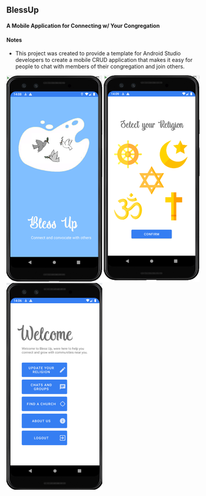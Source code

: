 ## BlessUp
#### A Mobile Application for Connecting w/ Your Congregation


#### Notes
* This project was created to provide a template for Android Studio developers to 
  create a mobile CRUD application that makes it easy for people to chat with members of their congregation and join others.


<p float="left">
<img src="https://github.com/herbertmaa/BlessUp/blob/2e0fe266e75fab33e2d876a20c2cb3cdd4fb015b/images/splash_screen.png" width="250">
<img src="https://github.com/herbertmaa/BlessUp/blob/2e0fe266e75fab33e2d876a20c2cb3cdd4fb015b/images/select_religion.png" width="250">
<img src="https://github.com/herbertmaa/BlessUp/blob/2e0fe266e75fab33e2d876a20c2cb3cdd4fb015b/images/main_menu.png" width="250">
</p>

